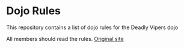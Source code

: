 Dojo Rules
==========

This repository contains a list of dojo rules for the Deadly Vipers dojo

All members should read the rules.
[Original site](https://github.com/deadlyvipers)
